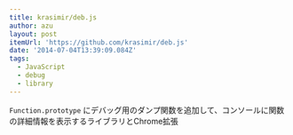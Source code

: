 ```yaml
---
title: krasimir/deb.js
author: azu
layout: post
itemUrl: 'https://github.com/krasimir/deb.js'
date: '2014-07-04T13:39:09.084Z'
tags:
  - JavaScript
  - debug
  - library
---
```

`Function.prototype` にデバッグ用のダンプ関数を追加して、コンソールに関数の詳細情報を表示するライブラリとChrome拡張
